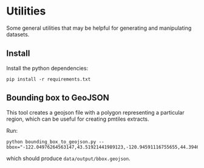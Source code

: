 # Utilities

Some general utilities that may be helpful for generating and manipulating datasets.

## Install

Install the python dependencies:

```
pip install -r requirements.txt
```

## Bounding box to GeoJSON

This tool creates a geojson file with a polygon representing a particular region, which can be useful for creating pmtiles extracts.

Run:

```
python bounding_box_to_geojson.py --bbox="-122.04976264563147,43.51921441989123,-120.94591116755655,44.39466349563759"
```

which should produce `data/output/bbox.geojson`.
